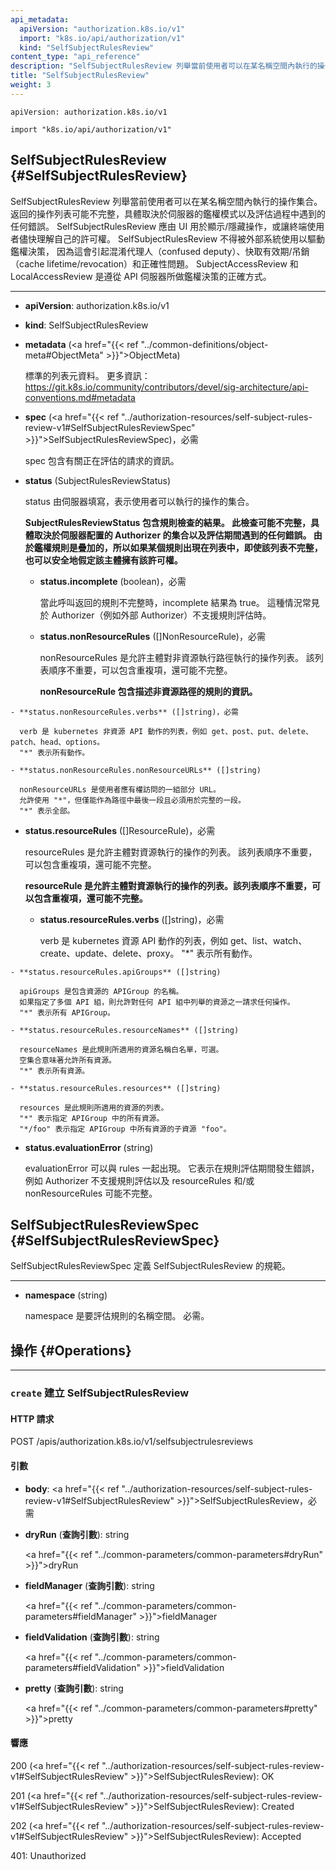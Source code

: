 ```yaml
---
api_metadata:
  apiVersion: "authorization.k8s.io/v1"
  import: "k8s.io/api/authorization/v1"
  kind: "SelfSubjectRulesReview"
content_type: "api_reference"
description: "SelfSubjectRulesReview 列舉當前使用者可以在某名稱空間內執行的操作集合。"
title: "SelfSubjectRulesReview"
weight: 3
---
```

<!--
api_metadata:
  apiVersion: "authorization.k8s.io/v1"
  import: "k8s.io/api/authorization/v1"
  kind: "SelfSubjectRulesReview"
content_type: "api_reference"
description: "SelfSubjectRulesReview enumerates the set of actions the current user can perform within a namespace."
title: "SelfSubjectRulesReview"
weight: 3
-->
`apiVersion: authorization.k8s.io/v1`

`import "k8s.io/api/authorization/v1"`

## SelfSubjectRulesReview {#SelfSubjectRulesReview}
<!--
SelfSubjectRulesReview enumerates the set of actions the current user can perform within a namespace. The returned list of actions may be incomplete depending on the server's authorization mode, and any errors experienced during the evaluation. SelfSubjectRulesReview should be used by UIs to show/hide actions, or to quickly let an end user reason about their permissions. It should NOT Be used by external systems to drive authorization decisions as this raises confused deputy, cache lifetime/revocation, and correctness concerns. SubjectAccessReview, and LocalAccessReview are the correct way to defer authorization decisions to the API server.
-->
SelfSubjectRulesReview 列舉當前使用者可以在某名稱空間內執行的操作集合。
返回的操作列表可能不完整，具體取決於伺服器的鑑權模式以及評估過程中遇到的任何錯誤。
SelfSubjectRulesReview 應由 UI 用於顯示/隱藏操作，或讓終端使用者儘快理解自己的許可權。
SelfSubjectRulesReview 不得被外部系統使用以驅動鑑權決策，
因為這會引起混淆代理人（confused deputy）、快取有效期/吊銷（cache lifetime/revocation）和正確性問題。
SubjectAccessReview 和 LocalAccessReview 是遵從 API 伺服器所做鑑權決策的正確方式。

<hr>

- **apiVersion**: authorization.k8s.io/v1

- **kind**: SelfSubjectRulesReview

<!--
- **metadata** (<a href="{{< ref "../common-definitions/object-meta#ObjectMeta" >}}">ObjectMeta</a>)
  Standard list metadata. More info: https://git.k8s.io/community/contributors/devel/sig-architecture/api-conventions.md#metadata

- **spec** (<a href="{{< ref "../authorization-resources/self-subject-rules-review-v1#SelfSubjectRulesReviewSpec" >}}">SelfSubjectRulesReviewSpec</a>), required

  Spec holds information about the request being evaluated.
-->  
- **metadata** (<a href="{{< ref "../common-definitions/object-meta#ObjectMeta" >}}">ObjectMeta</a>)

  標準的列表元資料。
  更多資訊：https://git.k8s.io/community/contributors/devel/sig-architecture/api-conventions.md#metadata

- **spec** (<a href="{{< ref "../authorization-resources/self-subject-rules-review-v1#SelfSubjectRulesReviewSpec" >}}">SelfSubjectRulesReviewSpec</a>)，必需
  
  spec 包含有關正在評估的請求的資訊。
<!--
- **status** (SubjectRulesReviewStatus)
  Status is filled in by the server and indicates the set of actions a user can perform.
  <a name="SubjectRulesReviewStatus"></a>
  *SubjectRulesReviewStatus contains the result of a rules check. This check can be incomplete depending on the set of authorizers the server is configured with and any errors experienced during evaluation. Because authorization rules are additive, if a rule appears in a list it's safe to assume the subject has that permission, even if that list is incomplete.*
  - **status.incomplete** (boolean), required
    Incomplete is true when the rules returned by this call are incomplete. This is most commonly encountered when an authorizer, such as an external authorizer, doesn't support rules evaluation.
  - **status.nonResourceRules** ([]NonResourceRule), required
    NonResourceRules is the list of actions the subject is allowed to perform on non-resources. The list ordering isn't significant, may contain duplicates, and possibly be incomplete.
    <a name="NonResourceRule"></a>
    *NonResourceRule holds information that describes a rule for the non-resource*
-->
- **status** (SubjectRulesReviewStatus)
  
  status 由伺服器填寫，表示使用者可以執行的操作的集合。
  
  <a name="SubjectRulesReviewStatus"></a>
  **SubjectRulesReviewStatus 包含規則檢查的結果。
  此檢查可能不完整，具體取決於伺服器配置的 Authorizer 的集合以及評估期間遇到的任何錯誤。
  由於鑑權規則是疊加的，所以如果某個規則出現在列表中，即使該列表不完整，也可以安全地假定該主體擁有該許可權。**

  - **status.incomplete** (boolean)，必需
    
    當此呼叫返回的規則不完整時，incomplete 結果為 true。
    這種情況常見於 Authorizer（例如外部 Authorizer）不支援規則評估時。
  
  - **status.nonResourceRules** ([]NonResourceRule)，必需
    
    nonResourceRules 是允許主體對非資源執行路徑執行的操作列表。
    該列表順序不重要，可以包含重複項，還可能不完整。
    
    <a name="NonResourceRule"></a>
    **nonResourceRule 包含描述非資源路徑的規則的資訊。**
<!--
    - **status.nonResourceRules.verbs** ([]string), required
      Verb is a list of kubernetes non-resource API verbs, like: get, post, put, delete, patch, head, options.  "*" means all.
    - **status.nonResourceRules.nonResourceURLs** ([]string)
      NonResourceURLs is a set of partial urls that a user should have access to.  *s are allowed, but only as the full, final step in the path.  "*" means all.
  - **status.resourceRules** ([]ResourceRule), required
    ResourceRules is the list of actions the subject is allowed to perform on resources. The list ordering isn't significant, may contain duplicates, and possibly be incomplete.
    <a name="ResourceRule"></a>
    *ResourceRule is the list of actions the subject is allowed to perform on resources. The list ordering isn't significant, may contain duplicates, and possibly be incomplete.*
    - **status.resourceRules.verbs** ([]string), required
    Verb is a list of kubernetes resource API verbs, like: get, list, watch, create, update, delete, proxy.  "*" means all.  
-->
    - **status.nonResourceRules.verbs** ([]string)，必需
      
      verb 是 kubernetes 非資源 API 動作的列表，例如 get、post、put、delete、patch、head、options。
      "*" 表示所有動作。
    
    - **status.nonResourceRules.nonResourceURLs** ([]string)
      
      nonResourceURLs 是使用者應有權訪問的一組部分 URL。
      允許使用 "*"，但僅能作為路徑中最後一段且必須用於完整的一段。
      "*" 表示全部。

  - **status.resourceRules** ([]ResourceRule)，必需
    
    resourceRules 是允許主體對資源執行的操作的列表。
    該列表順序不重要，可以包含重複項，還可能不完整。
    
    <a name="ResourceRule"></a>
    **resourceRule 是允許主體對資源執行的操作的列表。該列表順序不重要，可以包含重複項，還可能不完整。**
    
    - **status.resourceRules.verbs** ([]string)，必需
      
      verb 是 kubernetes 資源 API 動作的列表，例如 get、list、watch、create、update、delete、proxy。
      "*" 表示所有動作。
<!--
    - **status.resourceRules.apiGroups** ([]string)
      APIGroups is the name of the APIGroup that contains the resources.  If multiple API groups are specified, any action requested against one of the enumerated resources in any API group will be allowed.  "*" means all.
    - **status.resourceRules.resourceNames** ([]string)
      ResourceNames is an optional white list of names that the rule applies to.  An empty set means that everything is allowed.  "*" means all.
    - **status.resourceRules.resources** ([]string)
      Resources is a list of resources this rule applies to.  "*" means all in the specified apiGroups.
       "*/foo" represents the subresource 'foo' for all resources in the specified apiGroups.
  - **status.evaluationError** (string)
    EvaluationError can appear in combination with Rules. It indicates an error occurred during rule evaluation, such as an authorizer that doesn't support rule evaluation, and that ResourceRules and/or NonResourceRules may be incomplete.
--> 
    - **status.resourceRules.apiGroups** ([]string)
      
      apiGroups 是包含資源的 APIGroup 的名稱。
      如果指定了多個 API 組，則允許對任何 API 組中列舉的資源之一請求任何操作。
      "*" 表示所有 APIGroup。
    
    - **status.resourceRules.resourceNames** ([]string)
      
      resourceNames 是此規則所適用的資源名稱白名單，可選。
      空集合意味著允許所有資源。
      "*" 表示所有資源。
    
    - **status.resourceRules.resources** ([]string)
      
      resources 是此規則所適用的資源的列表。
      "*" 表示指定 APIGroup 中的所有資源。
      "*/foo" 表示指定 APIGroup 中所有資源的子資源 "foo"。

  - **status.evaluationError** (string)
    
    evaluationError 可以與 rules 一起出現。
    它表示在規則評估期間發生錯誤，例如 Authorizer 不支援規則評估以及 resourceRules 和/或 nonResourceRules 可能不完整。

## SelfSubjectRulesReviewSpec {#SelfSubjectRulesReviewSpec}

<!--
SelfSubjectRulesReviewSpec defines the specification for SelfSubjectRulesReview.

<hr>

- **namespace** (string)

  Namespace to evaluate rules for. Required.
-->
SelfSubjectRulesReviewSpec 定義 SelfSubjectRulesReview 的規範。

<hr>

- **namespace** (string)
  
  namespace 是要評估規則的名稱空間。
  必需。

<!--
## Operations {#Operations}

<hr>

### `create` create a SelfSubjectRulesReview

#### HTTP Request
-->
## 操作 {#Operations}

<hr>

### `create` 建立 SelfSubjectRulesReview

#### HTTP 請求

POST /apis/authorization.k8s.io/v1/selfsubjectrulesreviews
<!--
#### Parameters

- **body**: <a href="{{< ref "../authorization-resources/self-subject-rules-review-v1#SelfSubjectRulesReview" >}}">SelfSubjectRulesReview</a>, required

- **dryRun** (*in query*): string
  <a href="{{< ref "../common-parameters/common-parameters#dryRun" >}}">dryRun</a>

- **fieldManager** (*in query*): string
  <a href="{{< ref "../common-parameters/common-parameters#fieldManager" >}}">fieldManager</a>

- **fieldValidation** (*in query*): string
  <a href="{{< ref "../common-parameters/common-parameters#fieldValidation" >}}">fieldValidation</a>

- **pretty** (*in query*): string
  <a href="{{< ref "../common-parameters/common-parameters#pretty" >}}">pretty</a>
-->
#### 引數

- **body**: <a href="{{< ref "../authorization-resources/self-subject-rules-review-v1#SelfSubjectRulesReview" >}}">SelfSubjectRulesReview</a>，必需

- **dryRun** (**查詢引數**): string
  
  <a href="{{< ref "../common-parameters/common-parameters#dryRun" >}}">dryRun</a>

- **fieldManager** (**查詢引數**): string
  
  <a href="{{< ref "../common-parameters/common-parameters#fieldManager" >}}">fieldManager</a>

- **fieldValidation** (**查詢引數**): string
  
  <a href="{{< ref "../common-parameters/common-parameters#fieldValidation" >}}">fieldValidation</a>

- **pretty** (**查詢引數**): string
  
  <a href="{{< ref "../common-parameters/common-parameters#pretty" >}}">pretty</a>

<!--
#### Response
-->
#### 響應

200 (<a href="{{< ref "../authorization-resources/self-subject-rules-review-v1#SelfSubjectRulesReview" >}}">SelfSubjectRulesReview</a>): OK

201 (<a href="{{< ref "../authorization-resources/self-subject-rules-review-v1#SelfSubjectRulesReview" >}}">SelfSubjectRulesReview</a>): Created

202 (<a href="{{< ref "../authorization-resources/self-subject-rules-review-v1#SelfSubjectRulesReview" >}}">SelfSubjectRulesReview</a>): Accepted

401: Unauthorized
